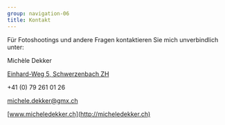 ```yaml
---
group: navigation-06
title: Kontakt
---
```

Für Fotoshootings und andere Fragen kontaktieren Sie mich unverbindlich unter:

Michèle Dekker

[Einhard-Weg 5, Schwerzenbach ZH](https://www.google.ch/maps/place/Einhardweg+5,+8603+Schwerzenbach/@47.3812411,8.658885,17z/data=!4m13!1m7!3m6!1s0x479aa3c407686baf:0x9fea099c2f941ddc!2sEinhardweg+5,+8603+Schwerzenbach!3b1!8m2!3d47.3823562!4d8.6604139!3m4!1s0x479aa3c407686baf:0x9fea099c2f941ddc!8m2!3d47.3823562!4d8.6604139)

+41 (0) 79 261 01 26

[michele.dekker@gmx.ch](mailto:michele.dekker@gmx.ch)

[www.micheledekker.ch](http://micheledekker.ch)